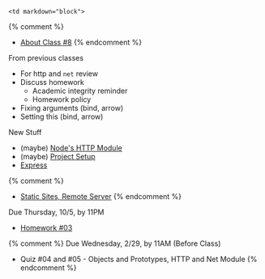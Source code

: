	<td markdown="block">
{% comment %}
* [About Class #8](slides/08/meta.html)
{% endcomment %}

From previous classes

* For http and `net` review 
* Discuss homework 
    * Academic integrity reminder
    * Homework policy
* Fixing arguments (bind, arrow)
* Setting this (bind, arrow)

New Stuff

* (maybe) [Node's HTTP Module](slides/07/node-http.html)
* (maybe) [Project Setup](slides/08/setup.html)
* [Express](slides/08/express.html) 

{% comment %}
* [Static Sites, Remote Server](slides/08/static.html)
{% endcomment %}
</td>
	<td markdown="block">
</td>
	<td markdown="block">

Due Thursday, 10/5, by 11PM

* [Homework #03](homework/03.html)

{% comment %}
Due Wednesday, 2/29, by 11AM (Before Class)

* Quiz #04 and #05 - Objects and Prototypes, HTTP and Net Module
{% endcomment %}
</td>
